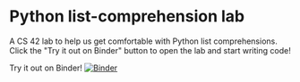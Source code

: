 # Python list-comprehension lab

A CS 42 lab to help us get comfortable with Python list comprehensions. Click the "Try it
out on Binder" button to open the lab and start writing code!

Try it out on Binder! [![Binder](https://mybinder.org/badge.svg)](https://mybinder.org/v2/gh/bwiedermann/list-comprehension-lab/main?filepath=binder%2FIndex.ipynb)
